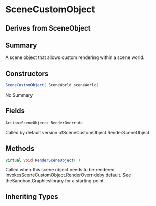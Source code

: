 # SceneCustomObject

## Derives from SceneObject

## Summary

A scene object that allows custom rendering within a scene world.
## Constructors

```c#
SceneCustomObject( SceneWorld sceneWorld) 
```
No Summary
## Fields

```c#
Action<SceneObject> RenderOverride
```
Called by default version ofSceneCustomObject.RenderSceneObject.
## Methods

```c#
virtual void RenderSceneObject( ) 
```
Called when this scene object needs to be rendered.
InvokesSceneCustomObject.RenderOverrideby default. See theSandbox.Graphicslibrary for a starting point.
## Inheriting Types


